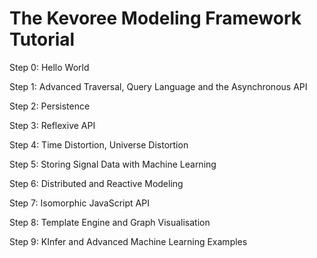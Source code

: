 # The Kevoree Modeling Framework Tutorial


Step 0: Hello World 

Step 1: Advanced Traversal, Query Language and the Asynchronous API 

Step 2: Persistence 

Step 3: Reflexive API

Step 4: Time Distortion, Universe Distortion

Step 5: Storing Signal Data with Machine Learning

Step 6: Distributed and Reactive Modeling 

Step 7: Isomorphic JavaScript API

Step 8: Template Engine and Graph Visualisation 

Step 9: KInfer and Advanced Machine Learning Examples